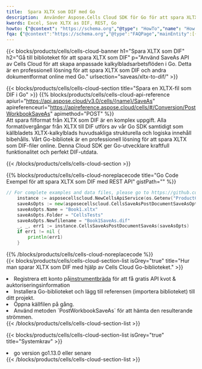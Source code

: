 ```yaml
---
title:  Spara XLTX som DIF med Go
description:  Använder Aspose.Cells Cloud SDK för Go för att spara XLTX-formatfil som DIF-formatfil.
kwords: Excel, Save XLTX as DIF, REST, Go
howto: {"@context": "https://schema.org","@type": "HowTo","name": "How to save XLTX as DIF using the Cells Cloud Go library.","description": "How to save XLTX as DIF using the Cells Cloud Go library.","image": {"@type": "ImageObject"},"url": "/go/saveas/xltx-to-dif/","step": [{ "@type": "HowToStep","name": "How to save XLTX as DIF using the Cells Cloud Go library. step 1", "image": {"@type": "ImageObject",},"url": "/go/saveas/xltx-to-dif/","text": "Register an account at <a href='https://dashboard.aspose.cloud/'>Dashboard</a> to get free API quota & authorization details",},{ "@type": "HowToStep","name": "How to save XLTX as DIF using the Cells Cloud Go library. step 1", "image": {"@type": "ImageObject",},"url": "/go/saveas/xltx-to-dif/","text": "Install Go library and add the reference (import the library) to your project.",},{ "@type": "HowToStep","name": "How to save XLTX as DIF using the Cells Cloud Go library. step 1", "image": {"@type": "ImageObject",},"url": "/go/saveas/xltx-to-dif/","text": "Open the source file in go.",},{ "@type": "HowToStep","name": "How to save XLTX as DIF using the Cells Cloud Go library. step 1", "image": {"@type": "ImageObject",},"url": "/go/saveas/xltx-to-dif/","text": "Use the `PostWorkbookSaveAs` method to retrieve the resulting stream.",}, ],"supply": {"@type": "HowToSupply","name": "document"},"tool": [{"@type": "HowToTool","name": "Goland, Visual Studio Code, Eclipse"},{"@type": "HowToTool","name": "Aspose Cells"}],"totalTime": "PT6M"}
fqa: {"@context":"https://schema.org","@type":"FAQPage","mainEntity":[{"@type":"Question","name":"Why save file as other formats file in C# using REST API?","acceptedAnswer":{"@type":"Answer","text":"Documents are encoded in many ways, and some files may be incompatible with the software you use. To open and read such files, just save them as appropriate file formats.<br/><ol><li>Install .NET SDK and add the reference (import the library) to your project.</li><li>Open the source file in C# using REST API.</li><li>Call the PostWorkbookSaveAsRequest() method, passing an output filename with required extension.</li><li>Get the result of save as a separate file.</li></ol>"}},{"@type":"Question","name":"What file formats can I save as with your C# library?","acceptedAnswer":{"@type":"Answer","text":"We support a variety of file formats for conversion using .NET library, including XLSX, Excel, xls , PDF, CSV, HTML, Markdown, XML, PNG, JPG, TIFF, Json, TXT and many more."}},{"@type":"Question","name":"What is the maximum allowed file size for conversion using this .NET library?","acceptedAnswer":{"@type":"Answer","text":"There are no file size limits for format conversions using .NET library."}}]}
---
```

{{< blocks/products/cells/cells-cloud-banner h1="Spara XLTX som DIF" h2="Gå till biblioteket för att spara XLTX som DIF" p="Använd SaveAs API av Cells Cloud för att skapa anpassade kalkylbladsarbetsflöden i Go. Detta är en professionell lösning för att spara XLTX som DIF och andra dokumentformat online med Go." urlsection="saveas/xltx-to-dif/" >}}

{{< blocks/products/cells/cells-cloud-section title="Spara en XLTX-fil som DIF i Go" >}}
{{% blocks/products/cells/cells-cloud-api-reference apiurl="https://api.aspose.cloud/v3.0/cells/{name}/SaveAs" apireferenceurl="https://apireference.aspose.cloud/cells/#/Conversion/PostWorkbookSaveAs" apimethod="POST" %}}
<br/>
Att spara filformat från XLTX som DIF är en komplex uppgift. Alla formatövergångar från XLTX till DIF utförs av vår Go SDK samtidigt som källbladets XLTX-kalkylblads huvudsakliga strukturella och logiska innehåll bibehålls. Vårt Go-bibliotek är en professionell lösning för att spara XLTX som DIF-filer online. Denna Cloud SDK ger Go-utvecklare kraftfull funktionalitet och perfekt DIF-utdata.

{{< /blocks/products/cells/cells-cloud-section >}}

{{% blocks/products/cells/cells-cloud-noreplacecode title="Go Code Exempel för att spara XLTX som DIF med REST API" gistPath="" %}}
  
```go
// For complete examples and data files, please go to https://github.com/aspose-cells-cloud/aspose-cells-cloud-go/
    instance := asposecellscloud.NewCellsApiService(os.Getenv("ProductClientId"), os.Getenv("ProductClientSecret"))
    saveAsOpts := new(asposecellscloud.CellsSaveAsPostDocumentSaveAsOpts)
    saveAsOpts.Name = "Book1.xltx"
    saveAsOpts.Folder = "CellsTests"
    saveAsOpts.Newfilename = "Book1SaveAs.dif"
    _, _, err1 := instance.CellsSaveAsPostDocumentSaveAs(saveAsOpts)
    if err1 != nil {
	    println(err1)
    }
```
  
{{% /blocks/products/cells/cells-cloud-noreplacecode %}}
<br/>
{{< blocks/products/cells/cells-cloud-section-list isGrey="true" title="Hur man sparar XLTX som DIF med hjälp av Cells Cloud Go-biblioteket." >}}
<li> Registrera ett konto på<a href="https://dashboard.aspose.cloud/">instrumentbräda</a> för att få gratis API kvot & auktoriseringsinformation</li>
<li>Installera Go-biblioteket och lägg till referensen (importera biblioteket) till ditt projekt.</li>
<li>Öppna källfilen på gång.</li>
<li>Använd metoden `PostWorkbookSaveAs` för att hämta den resulterande strömmen.</li>
{{< /blocks/products/cells/cells-cloud-section-list >}}

{{< blocks/products/cells/cells-cloud-section-list isGrey="true" title="Systemkrav" >}}
<li>go version go1.13.0 eller senare</li>
{{< /blocks/products/cells/cells-cloud-section-list >}}
